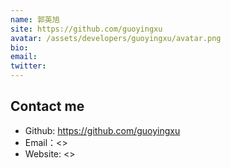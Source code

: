 ```yaml
---
name: 郭英旭
site: https://github.com/guoyingxu
avatar: /assets/developers/guoyingxu/avatar.png
bio: 
email: 
twitter: 
---
```




## Contact me

- Github: <https://github.com/guoyingxu>
- Email：<>
- Website: <>
  